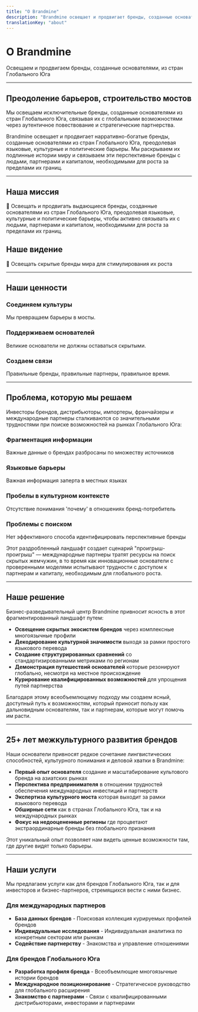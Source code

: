 ```yaml
---
title: "О Brandmine"
description: "Brandmine освещает и продвигает бренды, созданные основателями, из стран Глобального Юга"
translationKey: "about"
---
```


# О Brandmine

Освещаем и продвигаем бренды, созданные основателями, из стран Глобального Юга

---

## Преодоление барьеров, строительство мостов

Мы освещаем исключительные бренды, созданные основателями из стран Глобального Юга, связывая их с глобальными возможностями через аутентичное повествование и стратегические партнерства.

Brandmine освещает и продвигает нарративно-богатые бренды, созданные основателями из стран Глобального Юга, преодолевая языковые, культурные и политические барьеры. Мы раскрываем их подлинные истории миру и связываем эти перспективные бренды с людьми, партнерами и капиталом, необходимыми для роста за пределами их границ.

---

## Наша миссия

🔆 Освещать и продвигать выдающиеся бренды, созданные основателями из стран Глобального Юга, преодолевая языковые, культурные и политические барьеры, чтобы активно связывать их с людьми, партнерами и капиталом, необходимыми для роста за пределами их границ.

## Наше видение

🔆 Освещать скрытые бренды мира для стимулирования их роста

---

## Наши ценности

### Соединяем культуры
Мы превращаем барьеры в мосты.

### Поддерживаем основателей
Великие основатели не должны оставаться скрытыми.

### Создаем связи
Правильные бренды, правильные партнеры, правильное время.

---

## Проблема, которую мы решаем

Инвесторы брендов, дистрибьюторы, импортеры, франчайзеры и международные партнеры сталкиваются со значительными трудностями при поиске возможностей на рынках Глобального Юга:

### Фрагментация информации
Важные данные о брендах разбросаны по множеству источников

### Языковые барьеры
Важная информация заперта в местных языках

### Пробелы в культурном контексте
Отсутствие понимания 'почему' в отношениях бренд-потребитель

### Проблемы с поиском
Нет эффективного способа идентифицировать перспективные бренды

Этот раздробленный ландшафт создает сценарий "проигрыш-проигрыш" — международные партнеры тратят ресурсы на поиск скрытых жемчужин, в то время как инновационные основатели с проверенными моделями испытывают трудности с доступом к партнерам и капиталу, необходимым для глобального роста.

---

## Наше решение

Бизнес-разведывательный центр Brandmine привносит ясность в этот фрагментированный ландшафт путем:

- **Освещение скрытых экосистем брендов** через комплексные многоязычные профили
- **Декодирование культурной значимости** выходя за рамки простого языкового перевода
- **Создание структурированных сравнений** со стандартизированными метриками по регионам
- **Демонстрация путешествий основателей** которые резонируют глобально, несмотря на местное происхождение
- **Курирование квалифицированных возможностей** для упрощения путей партнерства

Благодаря этому всеобъемлющему подходу мы создаем ясный, доступный путь к возможностям, который приносит пользу как дальновидным основателям, так и партнерам, которые могут помочь им расти.

---

## 25+ лет межкультурного развития брендов

Наши основатели привносят редкое сочетание лингвистических способностей, культурного понимания и деловой хватки в Brandmine:

- **Первый опыт основателя** создание и масштабирование культового бренда на азиатских рынках
- **Перспектива предпринимателя** в отношении трудностей обеспечения международных инвестиций и партнерств
- **Экспертиза культурного моста** которая выходит за рамки языкового перевода
- **Обширные сети** как в странах Глобального Юга, так и на международных рынках
- **Фокус на недооцененные регионы** где процветают экстраординарные бренды без глобального признания

Этот уникальный опыт позволяет нам видеть ценные возможности там, где другие видят только барьеры.

---

## Наши услуги

Мы предлагаем услуги как для брендов Глобального Юга, так и для инвесторов и бизнес-партнеров, стремящихся вести с ними бизнес.

### Для международных партнеров

- **База данных брендов** - Поисковая коллекция курируемых профилей брендов
- **Индивидуальные исследования** - Индивидуальная аналитика по конкретным секторам или рынкам
- **Содействие партнерству** - Знакомства и управление отношениями

### Для брендов Глобального Юга

- **Разработка профиля бренда** - Всеобъемлющие многоязычные истории брендов
- **Международное позиционирование** - Стратегическое руководство для глобального расширения
- **Знакомство с партнерами** - Связи с квалифицированными дистрибьюторами, инвесторами и партнерами
